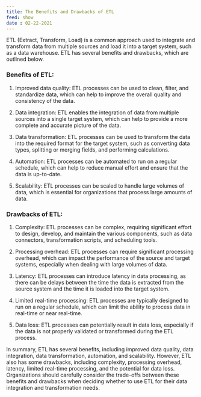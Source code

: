 ```yaml
---
title: The Benefits and Drawbacks of ETL
feed: show
date : 02-22-2021
---
```


ETL (Extract, Transform, Load) is a common approach used to integrate and transform data from multiple sources and load it into a target system, such as a data warehouse. ETL has several benefits and drawbacks, which are outlined below.

### Benefits of ETL:

1.  Improved data quality: ETL processes can be used to clean, filter, and standardize data, which can help to improve the overall quality and consistency of the data.
    
2.  Data integration: ETL enables the integration of data from multiple sources into a single target system, which can help to provide a more complete and accurate picture of the data.
    
3.  Data transformation: ETL processes can be used to transform the data into the required format for the target system, such as converting data types, splitting or merging fields, and performing calculations.
    
4.  Automation: ETL processes can be automated to run on a regular schedule, which can help to reduce manual effort and ensure that the data is up-to-date.
    
5.  Scalability: ETL processes can be scaled to handle large volumes of data, which is essential for organizations that process large amounts of data.
    

### Drawbacks of ETL:

1.  Complexity: ETL processes can be complex, requiring significant effort to design, develop, and maintain the various components, such as data connectors, transformation scripts, and scheduling tools.
    
2.  Processing overhead: ETL processes can require significant processing overhead, which can impact the performance of the source and target systems, especially when dealing with large volumes of data.
    
3.  Latency: ETL processes can introduce latency in data processing, as there can be delays between the time the data is extracted from the source system and the time it is loaded into the target system.
    
4.  Limited real-time processing: ETL processes are typically designed to run on a regular schedule, which can limit the ability to process data in real-time or near real-time.
    
5.  Data loss: ETL processes can potentially result in data loss, especially if the data is not properly validated or transformed during the ETL process.
    

In summary, ETL has several benefits, including improved data quality, data integration, data transformation, automation, and scalability. However, ETL also has some drawbacks, including complexity, processing overhead, latency, limited real-time processing, and the potential for data loss. Organizations should carefully consider the trade-offs between these benefits and drawbacks when deciding whether to use ETL for their data integration and transformation needs.
